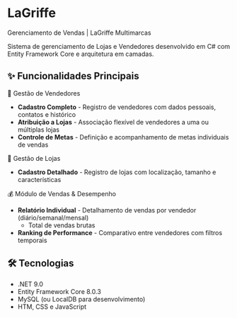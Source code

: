 # LaGriffe
Gerenciamento de Vendas | LaGriffe Multimarcas

Sistema de gerenciamento de Lojas e Vendedores desenvolvido em C# com Entity Framework Core e arquitetura em camadas.

## ✨ Funcionalidades Principais

👥 Gestão de Vendedores
- **Cadastro Completo** - Registro de vendedores com dados pessoais, contatos e histórico
- **Atribuição a Lojas** - Associação flexível de vendedores a uma ou múltiplas lojas
- **Controle de Metas** - Definição e acompanhamento de metas individuais de vendas

 🏪 Gestão de Lojas
- **Cadastro Detalhado** - Registro de lojas com localização, tamanho e características

💰 Módulo de Vendas & Desempenho
- **Relatório Individual** - Detalhamento de vendas por vendedor (diário/semanal/mensal)
  - Total de vendas brutas
- **Ranking de Performance** - Comparativo entre vendedores com filtros temporais

## 🛠️ Tecnologias
- .NET 9.0
- Entity Framework Core 8.0.3
- MySQL (ou LocalDB para desenvolvimento)
- HTM, CSS e JavaScript
